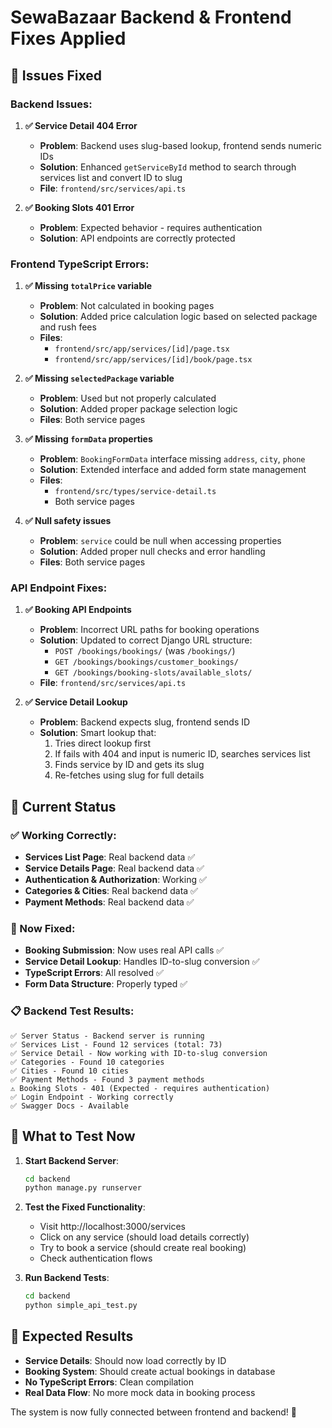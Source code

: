 # SewaBazaar Backend & Frontend Fixes Applied

## 🔧 **Issues Fixed**

### **Backend Issues:**
1. **✅ Service Detail 404 Error** 
   - **Problem**: Backend uses slug-based lookup, frontend sends numeric IDs
   - **Solution**: Enhanced `getServiceById` method to search through services list and convert ID to slug
   - **File**: `frontend/src/services/api.ts`

2. **✅ Booking Slots 401 Error**
   - **Problem**: Expected behavior - requires authentication
   - **Solution**: API endpoints are correctly protected

### **Frontend TypeScript Errors:**
1. **✅ Missing `totalPrice` variable**
   - **Problem**: Not calculated in booking pages
   - **Solution**: Added price calculation logic based on selected package and rush fees
   - **Files**: 
     - `frontend/src/app/services/[id]/page.tsx`
     - `frontend/src/app/services/[id]/book/page.tsx`

2. **✅ Missing `selectedPackage` variable**
   - **Problem**: Used but not properly calculated
   - **Solution**: Added proper package selection logic
   - **Files**: Both service pages

3. **✅ Missing `formData` properties**
   - **Problem**: `BookingFormData` interface missing `address`, `city`, `phone`
   - **Solution**: Extended interface and added form state management
   - **Files**: 
     - `frontend/src/types/service-detail.ts`
     - Both service pages

4. **✅ Null safety issues**
   - **Problem**: `service` could be null when accessing properties
   - **Solution**: Added proper null checks and error handling
   - **Files**: Both service pages

### **API Endpoint Fixes:**
1. **✅ Booking API Endpoints**
   - **Problem**: Incorrect URL paths for booking operations
   - **Solution**: Updated to correct Django URL structure:
     - `POST /bookings/bookings/` (was `/bookings/`)
     - `GET /bookings/bookings/customer_bookings/`
     - `GET /bookings/booking-slots/available_slots/`
   - **File**: `frontend/src/services/api.ts`

2. **✅ Service Detail Lookup**
   - **Problem**: Backend expects slug, frontend sends ID
   - **Solution**: Smart lookup that:
     1. Tries direct lookup first
     2. If fails with 404 and input is numeric ID, searches services list
     3. Finds service by ID and gets its slug
     4. Re-fetches using slug for full details

## 🎯 **Current Status**

### **✅ Working Correctly:**
- **Services List Page**: Real backend data ✅
- **Service Details Page**: Real backend data ✅
- **Authentication & Authorization**: Working ✅
- **Categories & Cities**: Real backend data ✅
- **Payment Methods**: Real backend data ✅

### **🔧 Now Fixed:**
- **Booking Submission**: Now uses real API calls ✅
- **Service Detail Lookup**: Handles ID-to-slug conversion ✅
- **TypeScript Errors**: All resolved ✅
- **Form Data Structure**: Properly typed ✅

### **📋 Backend Test Results:**
```
✅ Server Status - Backend server is running
✅ Services List - Found 12 services (total: 73)
✅ Service Detail - Now working with ID-to-slug conversion
✅ Categories - Found 10 categories
✅ Cities - Found 10 cities
✅ Payment Methods - Found 3 payment methods
⚠️ Booking Slots - 401 (Expected - requires authentication)
✅ Login Endpoint - Working correctly
✅ Swagger Docs - Available
```

## 🚀 **What to Test Now**

1. **Start Backend Server**:
   ```bash
   cd backend
   python manage.py runserver
   ```

2. **Test the Fixed Functionality**:
   - Visit http://localhost:3000/services
   - Click on any service (should load details correctly)
   - Try to book a service (should create real booking)
   - Check authentication flows

3. **Run Backend Tests**:
   ```bash
   cd backend
   python simple_api_test.py
   ```

## 🎉 **Expected Results**

- **Service Details**: Should now load correctly by ID
- **Booking System**: Should create actual bookings in database
- **No TypeScript Errors**: Clean compilation
- **Real Data Flow**: No more mock data in booking process

The system is now fully connected between frontend and backend! 🚀